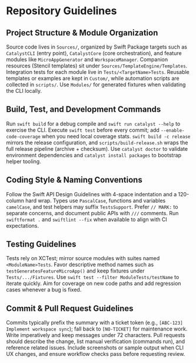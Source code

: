 # Repository Guidelines

## Project Structure & Module Organization
Source code lives in `Sources/`, organized by Swift Package targets such as `CatalystCLI` (entry point), `CatalystCore` (core orchestration), and feature modules like `MicroAppGenerator` and `WorkspaceManager`. Companion resources (Stencil templates) sit under `Sources/TemplateEngine/Templates`. Integration tests for each module live in `Tests/<TargetName>Tests`. Reusable templates or examples are kept in `Custom/`, while automation scripts are collected in `scripts/`. Use `Modules/` for generated fixtures when validating the CLI locally.

## Build, Test, and Development Commands
Run `swift build` for a debug compile and `swift run catalyst --help` to exercise the CLI. Execute `swift test` before every commit; add `--enable-code-coverage` when you need local coverage stats. `swift build -c release` mirrors the release configuration, and `scripts/build-release.sh` wraps the full release pipeline (archive + checksum). Use `catalyst doctor` to validate environment dependencies and `catalyst install packages` to bootstrap helper tooling.

## Coding Style & Naming Conventions
Follow the Swift API Design Guidelines with 4-space indentation and a 120-column hard wrap. Types use `PascalCase`, functions and variables `camelCase`, and test helpers may suffix `TestsSupport`. Prefer `// MARK:` to separate concerns, and document public APIs with `///` comments. Run `swiftformat .` and `swiftlint --fix` when available to align with CI expectations.

## Testing Guidelines
Tests rely on XCTest; mirror source modules with suites named `<ModuleName>Tests`. Favor descriptive method names such as `testGeneratesFeatureMicroApp()` and keep fixtures under `Tests/.../Fixtures`. Use `swift test --filter ModuleTests/testName` to iterate quickly. Aim for coverage on new code paths and add regression cases whenever a bug is fixed.

## Commit & Pull Request Guidelines
Commits typically prefix the summary with a ticket token (e.g., `[ABC-123] Implement workspace sync`); fall back to `[NO-TICKET]` for maintenance work. Write imperatively and keep messages under 72 characters. Pull requests should describe the change, list manual verification (commands run), and reference related issues. Include screenshots or sample output when CLI UX changes, and ensure workflow checks pass before requesting review.
